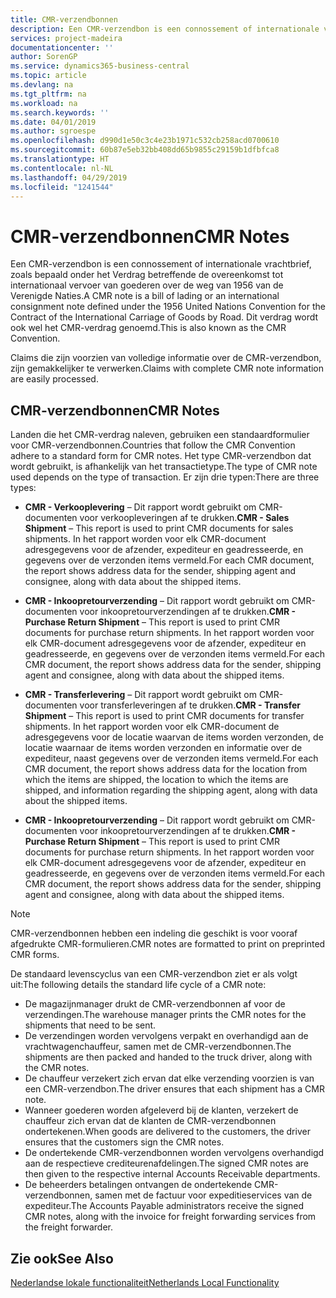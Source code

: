 ```yaml
---
title: CMR-verzendbonnen
description: Een CMR-verzendbon is een connossement of internationale vrachtbrief, zoals bepaald onder het Verdrag betreffende de overeenkomst tot internationaal vervoer van goederen over de weg van 1956 van de Verenigde Naties. Dit verdrag wordt ook wel het CMR-verdrag genoemd.
services: project-madeira
documentationcenter: ''
author: SorenGP
ms.service: dynamics365-business-central
ms.topic: article
ms.devlang: na
ms.tgt_pltfrm: na
ms.workload: na
ms.search.keywords: ''
ms.date: 04/01/2019
ms.author: sgroespe
ms.openlocfilehash: d990d1e50c3c4e23b1971c532cb258acd0700610
ms.sourcegitcommit: 60b87e5eb32bb408dd65b9855c29159b1dfbfca8
ms.translationtype: HT
ms.contentlocale: nl-NL
ms.lasthandoff: 04/29/2019
ms.locfileid: "1241544"
---
```

# <a name="cmr-notes"></a><span data-ttu-id="0b7ec-104">CMR-verzendbonnen</span><span class="sxs-lookup"><span data-stu-id="0b7ec-104">CMR Notes</span></span>
<span data-ttu-id="0b7ec-105">Een CMR-verzendbon is een connossement of internationale vrachtbrief, zoals bepaald onder het Verdrag betreffende de overeenkomst tot internationaal vervoer van goederen over de weg van 1956 van de Verenigde Naties.</span><span class="sxs-lookup"><span data-stu-id="0b7ec-105">A CMR note is a bill of lading or an international consignment note defined under the 1956 United Nations Convention for the Contract of the International Carriage of Goods by Road.</span></span> <span data-ttu-id="0b7ec-106">Dit verdrag wordt ook wel het CMR-verdrag genoemd.</span><span class="sxs-lookup"><span data-stu-id="0b7ec-106">This is also known as the CMR Convention.</span></span>  

 <span data-ttu-id="0b7ec-107">Claims die zijn voorzien van volledige informatie over de CMR-verzendbon, zijn gemakkelijker te verwerken.</span><span class="sxs-lookup"><span data-stu-id="0b7ec-107">Claims with complete CMR note information are easily processed.</span></span>  

## <a name="cmr-notes"></a><span data-ttu-id="0b7ec-108">CMR-verzendbonnen</span><span class="sxs-lookup"><span data-stu-id="0b7ec-108">CMR Notes</span></span>  
<span data-ttu-id="0b7ec-109">Landen die het CMR-verdrag naleven, gebruiken een standaardformulier voor CMR-verzendbonnen.</span><span class="sxs-lookup"><span data-stu-id="0b7ec-109">Countries that follow the CMR Convention adhere to a standard form for CMR notes.</span></span> <span data-ttu-id="0b7ec-110">Het type CMR-verzendbon dat wordt gebruikt, is afhankelijk van het transactietype.</span><span class="sxs-lookup"><span data-stu-id="0b7ec-110">The type of CMR note used depends on the type of transaction.</span></span> <span data-ttu-id="0b7ec-111">Er zijn drie typen:</span><span class="sxs-lookup"><span data-stu-id="0b7ec-111">There are three types:</span></span>  

- <span data-ttu-id="0b7ec-112">**CMR - Verkooplevering** – Dit rapport wordt gebruikt om CMR-documenten voor verkoopleveringen af te drukken.</span><span class="sxs-lookup"><span data-stu-id="0b7ec-112">**CMR - Sales Shipment** – This report is used to print CMR documents for sales shipments.</span></span> <span data-ttu-id="0b7ec-113">In het rapport worden voor elk CMR-document adresgegevens voor de afzender, expediteur en geadresseerde, en gegevens over de verzonden items vermeld.</span><span class="sxs-lookup"><span data-stu-id="0b7ec-113">For each CMR document, the report shows address data for the sender, shipping agent and consignee, along with data about the shipped items.</span></span>

- <span data-ttu-id="0b7ec-114">**CMR - Inkoopretourverzending** – Dit rapport wordt gebruikt om CMR-documenten voor inkoopretourverzendingen af te drukken.</span><span class="sxs-lookup"><span data-stu-id="0b7ec-114">**CMR - Purchase Return Shipment** – This report is used to print CMR documents for purchase return shipments.</span></span> <span data-ttu-id="0b7ec-115">In het rapport worden voor elk CMR-document adresgegevens voor de afzender, expediteur en geadresseerde, en gegevens over de verzonden items vermeld.</span><span class="sxs-lookup"><span data-stu-id="0b7ec-115">For each CMR document, the report shows address data for the sender, shipping agent and consignee, along with data about the shipped items.</span></span>       

- <span data-ttu-id="0b7ec-116">**CMR - Transferlevering** – Dit rapport wordt gebruikt om CMR-documenten voor transferleveringen af te drukken.</span><span class="sxs-lookup"><span data-stu-id="0b7ec-116">**CMR - Transfer Shipment** – This report is used to print CMR documents for transfer shipments.</span></span> <span data-ttu-id="0b7ec-117">In het rapport worden voor elk CMR-document de adresgegevens voor de locatie waarvan de items worden verzonden, de locatie waarnaar de items worden verzonden en informatie over de expediteur, naast gegevens over de verzonden items vermeld.</span><span class="sxs-lookup"><span data-stu-id="0b7ec-117">For each CMR document, the report shows address data for the location from which the items are shipped, the location to which the items are shipped, and information regarding the shipping agent, along with data about the shipped items.</span></span>

- <span data-ttu-id="0b7ec-118">**CMR - Inkoopretourverzending** – Dit rapport wordt gebruikt om CMR-documenten voor inkoopretourverzendingen af te drukken.</span><span class="sxs-lookup"><span data-stu-id="0b7ec-118">**CMR - Purchase Return Shipment** – This report is used to print CMR documents for purchase return shipments.</span></span> <span data-ttu-id="0b7ec-119">In het rapport worden voor elk CMR-document adresgegevens voor de afzender, expediteur en geadresseerde, en gegevens over de verzonden items vermeld.</span><span class="sxs-lookup"><span data-stu-id="0b7ec-119">For each CMR document, the report shows address data for the sender, shipping agent and consignee, along with data about the shipped items.</span></span>

> [!NOTE]  
>  <span data-ttu-id="0b7ec-120">CMR-verzendbonnen hebben een indeling die geschikt is voor vooraf afgedrukte CMR-formulieren.</span><span class="sxs-lookup"><span data-stu-id="0b7ec-120">CMR notes are formatted to print on preprinted CMR forms.</span></span>  

<span data-ttu-id="0b7ec-121">De standaard levenscyclus van een CMR-verzendbon ziet er als volgt uit:</span><span class="sxs-lookup"><span data-stu-id="0b7ec-121">The following details the standard life cycle of a CMR note:</span></span>  

- <span data-ttu-id="0b7ec-122">De magazijnmanager drukt de CMR-verzendbonnen af voor de verzendingen.</span><span class="sxs-lookup"><span data-stu-id="0b7ec-122">The warehouse manager prints the CMR notes for the shipments that need to be sent.</span></span>  
- <span data-ttu-id="0b7ec-123">De verzendingen worden vervolgens verpakt en overhandigd aan de vrachtwagenchauffeur, samen met de CMR-verzendbonnen.</span><span class="sxs-lookup"><span data-stu-id="0b7ec-123">The shipments are then packed and handed to the truck driver, along with the CMR notes.</span></span>  
- <span data-ttu-id="0b7ec-124">De chauffeur verzekert zich ervan dat elke verzending voorzien is van een CMR-verzendbon.</span><span class="sxs-lookup"><span data-stu-id="0b7ec-124">The driver ensures that each shipment has a CMR note.</span></span>  
- <span data-ttu-id="0b7ec-125">Wanneer goederen worden afgeleverd bij de klanten, verzekert de chauffeur zich ervan dat de klanten de CMR-verzendbonnen ondertekenen.</span><span class="sxs-lookup"><span data-stu-id="0b7ec-125">When goods are delivered to the customers, the driver ensures that the customers sign the CMR notes.</span></span>  
- <span data-ttu-id="0b7ec-126">De ondertekende CMR-verzendbonnen worden vervolgens overhandigd aan de respectieve crediteurenafdelingen.</span><span class="sxs-lookup"><span data-stu-id="0b7ec-126">The signed CMR notes are then given to the respective internal Accounts Receivable departments.</span></span>  
- <span data-ttu-id="0b7ec-127">De beheerders betalingen ontvangen de ondertekende CMR-verzendbonnen, samen met de factuur voor expeditieservices van de expediteur.</span><span class="sxs-lookup"><span data-stu-id="0b7ec-127">The Accounts Payable administrators receive the signed CMR notes, along with the invoice for freight forwarding services from the freight forwarder.</span></span>  

## <a name="see-also"></a><span data-ttu-id="0b7ec-128">Zie ook</span><span class="sxs-lookup"><span data-stu-id="0b7ec-128">See Also</span></span>  
 [<span data-ttu-id="0b7ec-129">Nederlandse lokale functionaliteit</span><span class="sxs-lookup"><span data-stu-id="0b7ec-129">Netherlands Local Functionality</span></span>](netherlands-local-functionality.md)
